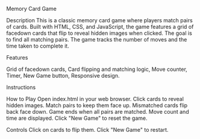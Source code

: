 Memory Card Game

Description
This is a classic memory card game where players match pairs of cards. Built with HTML, CSS, and JavaScript, the game features a grid of facedown cards that flip to reveal hidden images when clicked. The goal is to find all matching pairs. The game tracks the number of moves and the time taken to complete it.

Features

Grid of facedown cards,
 Card flipping and matching logic,
 Move counter,
 Timer,
 New Game button,
 Responsive design.

Instructions

How to Play
Open index.html in your web browser.
Click cards to reveal hidden images.
Match pairs to keep them face up.
Mismatched cards flip back face down.
Game ends when all pairs are matched.
Move count and time are displayed.
Click "New Game" to reset the game.

Controls
Click on cards to flip them.
Click "New Game" to restart.
